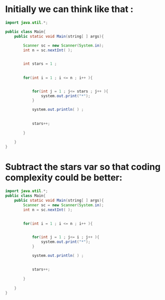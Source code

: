 # Initially we can think like that :
```java
import java.util.*;

public class Main{
	public static void Main(string[ ] args){
	
		Scanner sc = new Scanner(System.in);
		int n = sc.nextInt( );


		int stars = 1 ;
	
		
		for(int i = 1 ; i <= n ; i++ ){


            for(int j = 1 ; j<= stars ; j++ ){
	            system.out.print("*");
            }

			system.out.println( ) ;
		
			
			stars++;
		
		}
	
	}
}
```

#  Subtract the **stars** var so that coding complexity could be better:
```java
import java.util.*;
public class Main{
	public static void Main(string[ ] args){
		Scanner sc = new Scanner(System.in);
		int n = sc.nextInt( );
	
		
		for(int i = 1 ; i <= n ; i++ ){


            for(int j = 1 ; j<= i ; j++ ){
	            system.out.print("*");
            }

			system.out.println( ) ;
		
			
			stars++;
		
		}
	
	}
}
```
